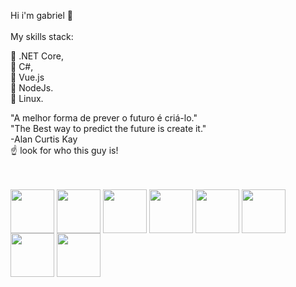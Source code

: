 Hi i'm gabriel 👋<br>
<br>
My skills stack: <br>

💜 .NET Core,<br>
💜 C#,<br>
💚 Vue.js<br>
💚 NodeJs.<br>
🐧 Linux.<br>

"A melhor forma de prever o futuro é criá-lo." <br>
"The Best way to predict the future is create it." <br>
-Alan Curtis Kay <br>
☝️ look for who this guy is!

<br>
<div style="display: inline_block;"><br>
  <img align="center" height="70" weidth="80" src="https://cdn.jsdelivr.net/gh/devicons/devicon/icons/csharp/csharp-original.svg" />
  <img align="center" height="70" weidth="80" src="https://cdn.jsdelivr.net/gh/devicons/devicon/icons/dotnetcore/dotnetcore-original.svg" />
  <img align="center" height="70" weidth="80" src="https://cdn.jsdelivr.net/gh/devicons/devicon/icons/javascript/javascript-original.svg" />
  <img align="center" height="70" weidth="80" src="https://cdn.jsdelivr.net/gh/devicons/devicon/icons/nodejs/nodejs-original.svg" />
  <img align="center" height="70" weidth="80" src="https://cdn.jsdelivr.net/gh/devicons/devicon/icons/vuejs/vuejs-original-wordmark.svg" />
  <img align="center" height="70" weidth="80" src="https://cdn.jsdelivr.net/gh/devicons/devicon/icons/linux/linux-original.svg" />
  <img align="center" height="70" weidth="80" src="https://cdn.jsdelivr.net/gh/devicons/devicon/icons/docker/docker-original-wordmark.svg" />
  <img align="center" height="70" weidth="80" src="https://cdn.jsdelivr.net/gh/devicons/devicon/icons/python/python-original-wordmark.svg" />
</div>
